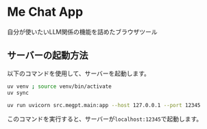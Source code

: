# Me Chat App

自分が使いたいLLM関係の機能を詰めたブラウザツール

## サーバーの起動方法

以下のコマンドを使用して、サーバーを起動します。

```bash
uv venv ; source venv/bin/activate
uv sync

uv run uvicorn src.megpt.main:app --host 127.0.0.1 --port 12345
```

このコマンドを実行すると、サーバーが`localhost:12345`で起動します。

